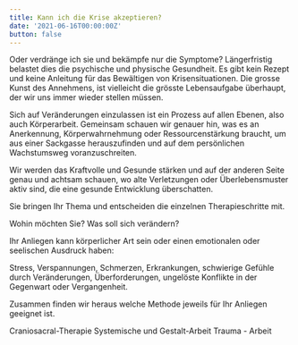 ```yaml
---
title: Kann ich die Krise akzeptieren?
date: '2021-06-16T00:00:00Z'
button: false
---
```

Oder verdränge ich sie und bekämpfe nur die Symptome? Längerfristig belastet dies die psychische und physische Gesundheit. Es gibt kein Rezept und keine Anleitung für das Bewältigen von Krisensituationen. Die grosse Kunst des Annehmens, ist vielleicht die grösste Lebensaufgabe überhaupt, der wir uns immer wieder stellen müssen. 

Sich auf Veränderungen einzulassen ist ein Prozess auf allen Ebenen, also auch Körperarbeit. Gemeinsam schauen wir genauer hin, was es an Anerkennung, Körperwahrnehmung oder Ressourcenstärkung braucht, um aus einer Sackgasse herauszufinden und auf dem persönlichen Wachstumsweg voranzuschreiten. 

Wir werden das Kraftvolle und Gesunde stärken und auf der anderen Seite genau und achtsam schauen, wo alte Verletzungen oder Überlebensmuster aktiv sind, die eine gesunde Entwicklung überschatten. 

Sie bringen Ihr Thema und entscheiden die einzelnen Therapieschritte mit. 

Wohin möchten Sie? Was soll sich verändern? 

Ihr Anliegen kann körperlicher Art sein oder einen emotionalen oder seelischen Ausdruck haben: 

Stress, Verspannungen, Schmerzen, Erkrankungen, schwierige Gefühle durch Veränderungen, Überforderungen, ungelöste Konflikte in der Gegenwart oder Vergangenheit. 

Zusammen finden wir heraus welche Methode jeweils für Ihr Anliegen geeignet ist. 

Craniosacral-Therapie Systemische und Gestalt-Arbeit Trauma - Arbeit